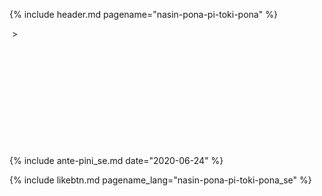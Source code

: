 {% include header.md pagename="nasin-pona-pi-toki-pona" %}

<a name="lawalipu"></a>
[<span style="background-color:#574500;"><i class="twa twa-house"></i></span>](https://joelthomastr.github.io/tokipona/README_se)&nbsp;> <i class="twa twa-page-facing-up"></i><i class="twa twa-backhand-index-pointing-down"></i>

# <i class="twa twa-motorway"></i><i class="twa twa-thumbs-up"></i><i class="twa twa-stop-button"></i><i class="twa twa-speaking-head"></i><i class="twa twa-thumbs-up"></i>

<p align="center"><i class="twa twa-speaking-head"></i><i class="twa twa-backhand-index-pointing-right"></i><br>
<i class="twa twa-waving-hand"></i><i class="twa twa-crossed-swords"></i><i class="twa twa-cross-mark"></i><i class="twa twa-fast-forward-button"></i><i class="twa twa-open-book"></i><br>
<i class="twa twa-waving-hand"></i><i class="twa twa-outbox-tray"></i><i class="twa twa-thumbs-up"></i><i class="twa twa-fast-forward-button"></i><i class="twa twa-brain"></i><br>
<i class="twa twa-backhand-index-pointing-down"></i><i class="twa twa-thinking-face"></i><i class="twa twa-play-button"></i><i class="twa twa-thought-balloon"></i></p>

<p align="center"><i class="twa twa-backhand-index-pointing-right"></i><i class="twa twa-shuffle-tracks-button"></i><i class="twa twa-speaking-head"></i><i class="twa twa-upwards-button"></i><br>
<i class="twa twa-waving-hand"></i><i class="twa twa-bow-and-arrow"></i><i class="twa twa-cross-mark"></i><i class="twa twa-fast-forward-button"></i><i class="twa twa-speech-balloon"></i><i class="twa twa-index-pointing-up"></i><i class="twa twa-left-arrow-curving-right"></i><i class="twa twa-speech-balloon"></i><i class="twa twa-index-pointing-up"></i><br>
<i class="twa twa-waving-hand"></i><i class="twa twa-bow-and-arrow"></i><i class="twa twa-cross-mark"></i><i class="twa twa-fast-forward-button"></i><i class="twa twa-speech-balloon"></i><i class="twa twa-mouse-face"></i><i class="twa twa-left-arrow-curving-right"></i><i class="twa twa-speech-balloon"></i><i class="twa twa-mouse-face"></i><br>
<i class="twa twa-waving-hand"></i><i class="twa twa-bow-and-arrow"></i><i class="twa twa-fast-forward-button"></i><i class="twa twa-speaking-head"></i><i class="twa twa-thumbs-up"></i><i class="twa twa-left-arrow-curving-right"></i><i class="twa twa-thought-balloon"></i><i class="twa twa-backhand-index-pointing-right"></i><br>
<i class="twa twa-backhand-index-pointing-down"></i><i class="twa twa-thinking-face"></i><i class="twa twa-play-button"></i><i class="twa twa-thought-balloon"></i></p>

<p align="right"><i class="twa twa-bust-in-silhouette"></i> <i class="twa twa-input-symbols"></i><i class="twa twa-speaking-head"></i><i class="twa twa-plus-sign"></i><i class="twa twa-page-facing-up"></i><i class="twa twa-bow-and-arrow"></i><i class="twa twa-dashing-away"></i><i class="twa twa-two-hearts"></i><i class="twa twa-family"></i><i class="twa twa-down-arrow"></i><i class="twa twa-motorway"></i><i class="twa twa-input-symbols"></i></p>

{% include ante-pini_se.md date="2020-06-24" %}

{% include likebtn.md pagename_lang="nasin-pona-pi-toki-pona_se" %}

